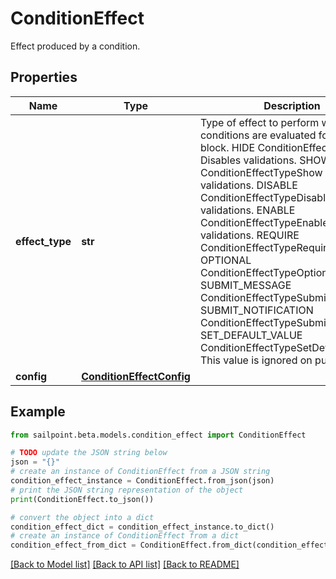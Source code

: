 # ConditionEffect

Effect produced by a condition.

## Properties

Name | Type | Description | Notes
------------ | ------------- | ------------- | -------------
**effect_type** | **str** | Type of effect to perform when the conditions are evaluated for this logic block. HIDE ConditionEffectTypeHide  Disables validations. SHOW ConditionEffectTypeShow  Enables validations. DISABLE ConditionEffectTypeDisable  Disables validations. ENABLE ConditionEffectTypeEnable  Enables validations. REQUIRE ConditionEffectTypeRequire OPTIONAL ConditionEffectTypeOptional SUBMIT_MESSAGE ConditionEffectTypeSubmitMessage SUBMIT_NOTIFICATION ConditionEffectTypeSubmitNotification SET_DEFAULT_VALUE ConditionEffectTypeSetDefaultValue  This value is ignored on purpose. | [optional] 
**config** | [**ConditionEffectConfig**](ConditionEffectConfig.md) |  | [optional] 

## Example

```python
from sailpoint.beta.models.condition_effect import ConditionEffect

# TODO update the JSON string below
json = "{}"
# create an instance of ConditionEffect from a JSON string
condition_effect_instance = ConditionEffect.from_json(json)
# print the JSON string representation of the object
print(ConditionEffect.to_json())

# convert the object into a dict
condition_effect_dict = condition_effect_instance.to_dict()
# create an instance of ConditionEffect from a dict
condition_effect_from_dict = ConditionEffect.from_dict(condition_effect_dict)
```
[[Back to Model list]](../README.md#documentation-for-models) [[Back to API list]](../README.md#documentation-for-api-endpoints) [[Back to README]](../README.md)


